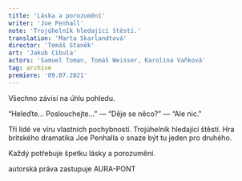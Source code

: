 ```yaml
---
title: 'Láska a porozumění'
writer: 'Joe Penhall'
note: 'Trojúhelník hledající štěstí.'
translation: 'Marta Skarlandtová'
director: 'Tomáš Staněk'
art: 'Jakub Cibula'
actors: 'Samuel Toman, Tomáš Weisser, Karolína Vaňková'
tag: archive
premiere: '09.07.2021'
---
```

Všechno závisí na úhlu pohledu.

“Heleďte… Poslouchejte…” — “Děje se něco?” — “Ale nic."

Tři lidé ve víru vlastních pochybností. Trojúhelník hledající štěstí. Hra britského dramatika Joe Penhalla o snaze být tu jeden pro druhého.

Každý potřebuje špetku lásky a porozumění.

autorská práva zastupuje AURA-PONT
